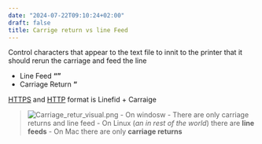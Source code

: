 ```yaml
---
date: "2024-07-22T09:10:24+02:00"
draft: false
title: Carrige return vs line Feed
---
```


Control characters that appear to the text file to innit to the printer
that it should rerun the carriage and feed the line

-   Line Feed **“”**
-   Carriage Return **“**

[HTTPS](/Notes/posts/protocols/HTTPS) and
[HTTP](/Notes/posts/protocols/HTTP) format is Linefid + Carraige

> ![Carriage_retur_visual.png](/Notes/Carriage_retur_visual.png) - On
> windosw - There are only carriage returns and line feed - On Linux
> (*an in rest of the world*) there are **line feeds** - On Mac there
> are only **carriage returns**
